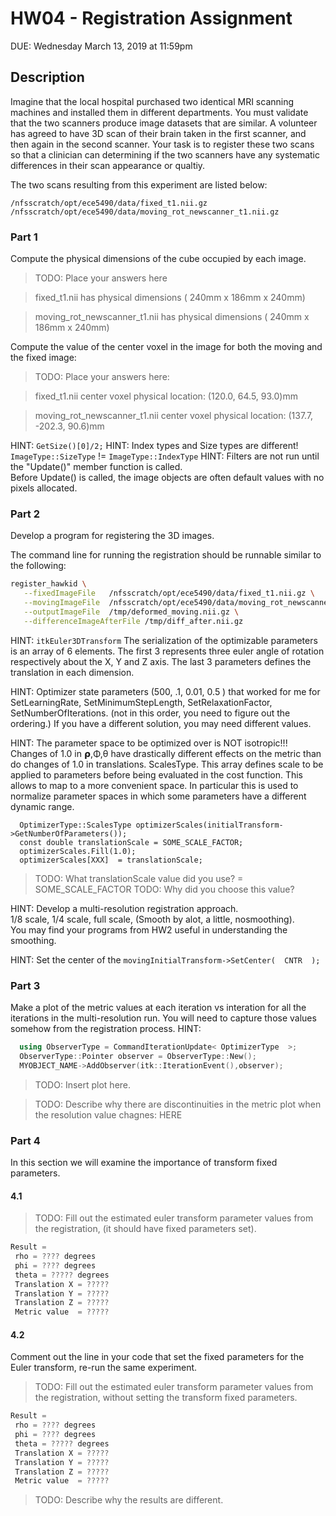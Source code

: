 # HW04 - Registration Assignment

DUE: Wednesday March 13, 2019 at 11:59pm

## Description

Imagine that the local hospital purchased two identical MRI scanning machines and installed them
in different departments.  You must validate that the two scanners produce image datasets that are
similar.   A volunteer has agreed to have 3D scan of their brain taken in the first scanner, and then
again in the second scanner.  Your task is to register these two scans so that a clinician can 
determining if the two scanners have any systematic differences in their scan appearance or qualtiy.

The two scans resulting from this experiment are listed below:
```
/nfsscratch/opt/ece5490/data/fixed_t1.nii.gz
/nfsscratch/opt/ece5490/data/moving_rot_newscanner_t1.nii.gz
```

### Part 1
Compute the physical dimensions of the cube occupied by each image.


> TODO: Place your answers here

> fixed_t1.nii has physical dimensions ( 240mm x 186mm  x 240mm)

> moving_rot_newscanner_t1.nii has physical dimensions ( 240mm x 186mm  x 240mm)

Compute the value of the center voxel in the image for both the moving and the fixed image:


> TODO: Place your answers here:

> fixed_t1.nii center voxel physical location:                   (120.0, 64.5, 93.0)mm

> moving_rot_newscanner_t1.nii center voxel physical location:   (137.7, -202.3, 90.6)mm

HINT: `GetSize()[0]/2;`
HINT: Index types and Size types are different! `ImageType::SizeType` != `ImageType::IndexType`
HINT: Filters are not run until the "Update()" member function is called.  
Before Update() is called, the image objects are often default values with no pixels allocated.

### Part 2

Develop a program for registering the 3D images.  

The command line for running the registration should be runnable similar to the following:

```bash
register_hawkid \
   --fixedImageFile   /nfsscratch/opt/ece5490/data/fixed_t1.nii.gz \
   --movingImageFile  /nfsscratch/opt/ece5490/data/moving_rot_newscanner_t1.nii.gz \
   --outputImageFile  /tmp/deformed_moving.nii.gz \
   --differenceImageAfterFile /tmp/diff_after.nii.gz
```


HINT: `itkEuler3DTransform` The serialization of the optimizable parameters is an array of 6 elements. 
The first 3 represents three euler angle of rotation respectively about the X, Y and Z axis.
The last 3 parameters defines the translation in each dimension.


HINT: Optimizer state parameters (500, .1, 0.01, 0.5 ) that worked for me for SetLearningRate, SetMinimumStepLength, SetRelaxationFactor,
SetNumberOfIterations. (not in this order, you need to figure out the ordering.) If you have a different solution, you may need different values.


HINT: The parameter space to be optimized over is NOT isotropic!!! Changes of 1.0 in 𝞀,Φ,θ have drastically different effects
on the metric than do changes of 1.0 in translations.  ScalesType. This array defines scale to be applied
 to parameters before being evaluated in the cost function. This allows to map to a more convenient space.
 In particular this is used to normalize parameter spaces in which some parameters have a different dynamic range.

```
  OptimizerType::ScalesType optimizerScales(initialTransform->GetNumberOfParameters());
  const double translationScale = SOME_SCALE_FACTOR;
  optimizerScales.Fill(1.0);
  optimizerScales[XXX]  = translationScale;
```

> TODO: What translationScale value did you use? = SOME_SCALE_FACTOR
> TODO: Why did you choose this value?

HINT: Develop a multi-resolution registration approach.  
1/8 scale, 1/4 scale, full scale, (Smooth by alot, a little, nosmoothing).  
You may find your programs from HW2 useful in understanding the smoothing.

HINT: Set the center of the `movingInitialTransform->SetCenter(  CNTR  );`

### Part 3

Make a plot of the metric values at each iteration vs interation for all the iterations in the multi-resolution run.
You will need to capture those values somehow from the registration process.
HINT:
```cxx
  using ObserverType = CommandIterationUpdate< OptimizerType  >;
  ObserverType::Pointer observer = ObserverType::New();
  MYOBJECT_NAME->AddObserver(itk::IterationEvent(),observer);
```


> TODO: Insert plot here.


> TODO: Describe why there are discontinuities in the metric plot when the resolution value chagnes:
HERE



### Part 4
In this section we will examine the importance of transform fixed parameters.

#### 4.1
> TODO: Fill out the estimated euler transform parameter values from the registration, (it should have fixed parameters set).

```asm
Result = 
 rho = ???? degrees
 phi = ???? degrees
 theta = ????? degrees
 Translation X = ?????
 Translation Y = ?????
 Translation Z = ?????
 Metric value  = ?????
```  

#### 4.2
Comment out the line in your code that set the fixed parameters for the Euler transform, re-run the same experiment.

> TODO: Fill out the estimated euler transform parameter values from the registration, without setting the transform fixed parameters.

```asm
Result = 
 rho = ???? degrees
 phi = ???? degrees
 theta = ????? degrees
 Translation X = ?????
 Translation Y = ?????
 Translation Z = ?????
 Metric value  = ?????
```  

> TODO: Describe why the results are different.